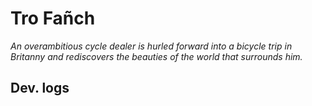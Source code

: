 # Tro Fañch

*An overambitious cycle dealer is hurled forward into a bicycle trip in Britanny and rediscovers the beauties of the world that surrounds him.*

## Dev. logs




